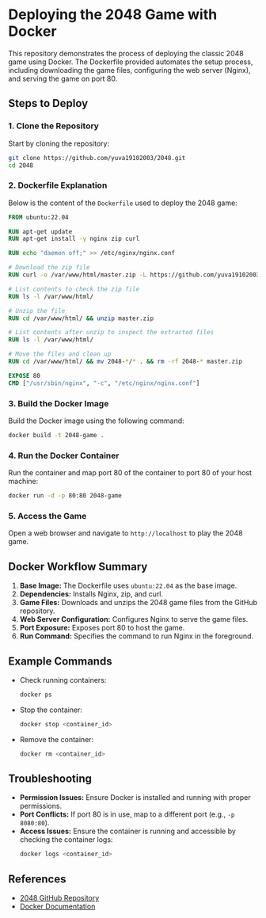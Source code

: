 

# Deploying the 2048 Game with Docker

This repository demonstrates the process of deploying the classic 2048 game using Docker. The Dockerfile provided automates the setup process, including downloading the game files, configuring the web server (Nginx), and serving the game on port 80.

## Steps to Deploy

### 1. Clone the Repository

Start by cloning the repository:
```bash
git clone https://github.com/yuva19102003/2048.git
cd 2048
```

### 2. Dockerfile Explanation

Below is the content of the `Dockerfile` used to deploy the 2048 game:

```Dockerfile
FROM ubuntu:22.04

RUN apt-get update
RUN apt-get install -y nginx zip curl

RUN echo "daemon off;" >> /etc/nginx/nginx.conf

# Download the zip file
RUN curl -o /var/www/html/master.zip -L https://github.com/yuva19102003/2048/archive/refs/heads/master.zip

# List contents to check the zip file
RUN ls -l /var/www/html/

# Unzip the file
RUN cd /var/www/html/ && unzip master.zip

# List contents after unzip to inspect the extracted files
RUN ls -l /var/www/html/

# Move the files and clean up
RUN cd /var/www/html/ && mv 2048-*/* . && rm -rf 2048-* master.zip

EXPOSE 80
CMD ["/usr/sbin/nginx", "-c", "/etc/nginx/nginx.conf"]
```

### 3. Build the Docker Image

Build the Docker image using the following command:
```bash
docker build -t 2048-game .
```

### 4. Run the Docker Container

Run the container and map port 80 of the container to port 80 of your host machine:
```bash
docker run -d -p 80:80 2048-game
```

### 5. Access the Game

Open a web browser and navigate to `http://localhost` to play the 2048 game.

## Docker Workflow Summary

1. **Base Image:** The Dockerfile uses `ubuntu:22.04` as the base image.
2. **Dependencies:** Installs Nginx, zip, and curl.
3. **Game Files:** Downloads and unzips the 2048 game files from the GitHub repository.
4. **Web Server Configuration:** Configures Nginx to serve the game files.
5. **Port Exposure:** Exposes port 80 to host the game.
6. **Run Command:** Specifies the command to run Nginx in the foreground.

## Example Commands

- Check running containers:
  ```bash
  docker ps
  ```

- Stop the container:
  ```bash
  docker stop <container_id>
  ```

- Remove the container:
  ```bash
  docker rm <container_id>
  ```

## Troubleshooting

- **Permission Issues:** Ensure Docker is installed and running with proper permissions.
- **Port Conflicts:** If port 80 is in use, map to a different port (e.g., `-p 8080:80`).
- **Access Issues:** Ensure the container is running and accessible by checking the container logs:
  ```bash
  docker logs <container_id>
  ```

## References

- [2048 GitHub Repository](https://github.com/yuva19102003/2048)
- [Docker Documentation](https://docs.docker.com/)

